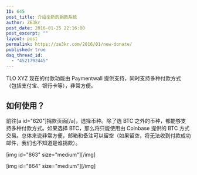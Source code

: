 ```yaml
---
ID: 645
post_title: 介绍全新的捐款系统
author: ZE3kr
post_date: 2016-01-25 22:16:00
post_excerpt: ""
layout: post
permalink: https://ze3kr.com/2016/01/new-donate/
published: true
dsq_thread_id:
  - "4521792445"
---
```

TLO XYZ 现在的付款功能由 Paymentwall 提供支持，同时支持多种付款方式（包括支付宝、银行卡等），非常方便。

## 如何使用？

前往[a id="620"]捐款页面[/a]，选择币种。除了选 BTC 之外的币种，都能够支持多种付款方式。如果选择 BTC，那么将只能使用由 Coinbase 提供的 BTC 方式交易。总体来说<!--more-->非常方便，邮箱和备注可以留空（如果留空，将无法收到付款成功邮件，我们也不知道是谁捐款）。

[img id="863" size="medium"][/img]

[img id="864" size="medium"][/img]
